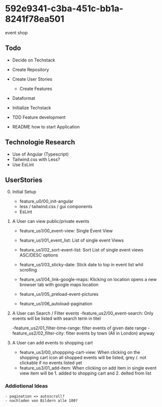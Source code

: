 # 592e9341-c3ba-451c-bb1a-8241f78ea501
event shop


## Todo
- Decide on Techstack
- Create Repository
- Create User Stories
	- Create Features

- Dataformat
- Initialize Techstack
- TDD Feature development
- README how to start Application

## Technologie Research

- Use of Angular (Typescript) 
- Tailwind.css with Less? 
- Use EsLint




## UserStories
0. Initial Setup
    - feature_u0/00_init-angular
    - less / tailwind.css / gui components 
    - EsLint

1. A User can view public/private events
    - feature_us1/00_event-view: Single Event View
    - feature_us1/01_event_list: List of single event Views
    - feature_us1/02_sort-event-list: Sort List of single event views ASC/DESC options 
    - feature_us1/03_sticky-date: Stick date to top in event list whil scrolling
    - feature_us1/04_link-google-maps: Klicking on location opens a new browser tab with google maps location

    - feature_us1/05_preload-event-pictures
    - feature_us1/06_autoload-pagination

2. A User can Search / Filter events
    -feature_us2/00_event-search: Only events will be listed with search term in titel

    -feature_us2/01_filter-time-range: filter events of given date range
    -feature_us2/02_filter-city: filter events by town (All in London) anyway

3. A User can add events to shopping cart
    - feature_us3/00_shoppping-cart-view: When clicking on the shopping cart icon all shopped events will be listed, grey /. not clickable if no events listed yet
    - feature_us3/01_add-item: When clicking on add item in single event view item will be 1. added to shopping cart and 2. delted from list 



### Addiotional Ideas

    - pagination => autoscroll? 
    - nachladen von Bildern alle 100? 